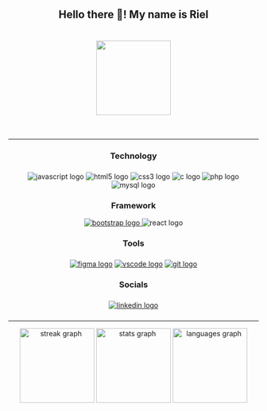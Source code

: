 <h2 align="center">Hello there 👋! My name is Riel</h2>

###

<br clear="both">

<div align="center">
  <img height="150" src="https://i.pinimg.com/originals/52/a0/94/52a0949db5a90b7da4f9bddcf66b2a0c.gif"  />
</div>


<br clear="both">

<br>
<hr>

<h3 align="center"><strong>Technology</strong></h3>

###

<div align="center">
  <img src="https://img.shields.io/badge/JavaScript-F7DF1E?logo=javascript&logoColor=black&style=for-the-badge" alt="javascript logo"  />
  <img src="https://img.shields.io/badge/HTML5-E34F26?logo=html5&logoColor=white&style=for-the-badge" alt="html5 logo"  />
  <img src="https://img.shields.io/badge/CSS3-1572B6?logo=css3&logoColor=white&style=for-the-badge" alt="css3 logo"  />
  <img src="https://img.shields.io/badge/C-A8B9CC?logo=c&logoColor=black&style=for-the-badge" alt="c logo"  />
  <img src="https://img.shields.io/badge/PHP-777BB4?logo=php&logoColor=black&style=for-the-badge" alt="php logo"  />
  <img src="https://img.shields.io/badge/MySQL-4479A1?logo=mysql&logoColor=white&style=for-the-badge" alt="mysql logo"  />
</div>

###

<h3 align="center"><strong>Framework</strong></h3>

<div align="center">
  <a href="https://getbootstrap.com/" target="_blank" rel="noreferrer"><img src="https://img.shields.io/badge/Bootstrap-7952B3?logo=bootstrap&logoColor=white&style=for-the-badge" alt="bootstrap logo"  /> </a>
  <img src="https://img.shields.io/badge/React-61DAFB?logo=react&logoColor=black&style=for-the-badge" alt="react logo"  />
</div>

<h3 align="center"><strong>Tools</strong></h3>

###

<div align="center">
  <a href="https://www.figma.com/" target="_blank" rel="noreferrer"><img src="https://img.shields.io/badge/Figma-F24E1E?logo=figma&logoColor=white&style=for-the-badge"  alt="figma logo"/></a>
  <a href="https://code.visualstudio.com/" target="_blank" rel="noreferrer"><img src="https://img.shields.io/badge/Visual Studio Code-007ACC?logo=visualstudiocode&logoColor=white&style=for-the-badge" alt="vscode logo"/></a>
  <a href="https://git-scm.com/" target="_blank" rel="noreferrer"><img src="https://img.shields.io/badge/Git-F05032?logo=git&logoColor=white&style=for-the-badge" alt="git logo"/></a>
</div>

###

<h3 align="center"><strong>Socials</strong></h3>

###


<div align="center">
  <a href="https://www.linkedin.com/in/riel-jasper-apos-4202a124a/" target="_blank">
    <img src="https://img.shields.io/static/v1?message=LinkedIn&logo=linkedin&label=&color=0077B5&logoColor=white&labelColor=&style=for-the-badge" alt="linkedin logo"  />
  </a>
</div>

###

<hr>
<div align="center">
  <img src="https://streak-stats.demolab.com?user=rieljasperapos&locale=en&mode=daily&theme=dracula&hide_border=false&border_radius=5&order=3" height="150" alt="streak graph"  />
    <img src="https://github-readme-stats.vercel.app/api?username=rieljasperapos&hide_title=false&hide_rank=false&show_icons=true&include_all_commits=true&count_private=true&disable_animations=false&theme=dracula&locale=en&hide_border=false&order=1" height="150" alt="stats graph"  />
  <img src="https://github-readme-stats.vercel.app/api/top-langs?username=rieljasperapos&locale=en&hide_title=false&layout=compact&card_width=320&langs_count=5&theme=dracula&hide_border=false&order=2" height="150" alt="languages graph"  />
</div>



##
